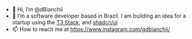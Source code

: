 - 👋 Hi, I’m @dBianchii
- 👀 I’m a software developer based in Brazil. I am building an idea for a startup using the [T3 Stack](https://github.com/t3-oss/create-t3-app), and [shadcn/ui](https://github.com/shadcn/ui)
- 📫 How to reach me at https://www.instagram.com/gdbianchii/

<!---
dBianchii/dBianchii is a ✨ special ✨ repository because its `README.md` (this file) appears on your GitHub profile.
You can click the Preview link to take a look at your changes.
--->
